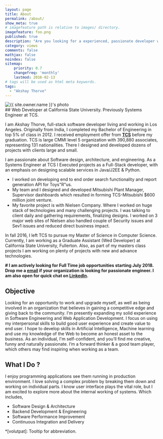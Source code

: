 ```yaml
---
layout: page
title: About
permalink: /about/
show_meta: true
# imagefeature path is relative to images/ directory.
imagefeature: foo.png
published: true
description: "Are you looking for a experienced, passionate developer with diverse skill set? You are at right place! Please, go through my profile, and let me know if I am a good fit for you.."
category: views
comments: false
mathjax: false
noindex: false
sitemap:
    priority: 0.7
    changefreq: 'monthly'
    lastmod: 2016-02-13
# tags will be used as html meta keywords.    
tags:
  - "Akshay Thorve"
---
```


<div class="post-author text-center">                       
            <img src="{{ site.urlimg }}{{ site.owner.avatar }}" alt="{{ site.owner.name }}'s photo" itemprop="image" class="post-avatar img-circle img-responsive"/>
<span class="social-icons" style="padding-top: 10px; padding-bottom: 1px;">
<a href="{{ site.url }}/resume" title="Curriculum Vitae" target="_blank" class="social-icons"><i class="iconm iconm-profile" style="vertical-align: top;"></i></a>
<a href="{{ site.url }}/about/publications/" target="_blank" class="social-icons" title="Publications"><i class="iconm iconm-file-pdf"></i></a>
<a href="{{ site.owner.linkedin }}" class="social-icons" target="_blank" title="LinkedIn profile"><i class="iconm iconm-linkedin2"></i></a>
</span>
</div>
## Web Developer at California State University. Previously Systems Engineer at TCS.

I am Akshay Thorve, full-stack software developer living and working in Los Angeles. Originally from India, I completed my Bachelor of Engineering in top 5% of class in 2012. I received employment offer from [**TCS**](https://en.wikipedia.org/wiki/Tata_Consultancy_Services) before my graduation. TCS is large CMMI level 5 organization with 390,880 associates, representing 131 nationalities. There I designed and developed dozens of projects with clients large and small.

I am passionate about Software design, architecture, and engineering. As a Systems Engineer at TCS I Executed projects as a Full-Stack developer, with an emphasis on designing scalable services in Java/J2EE & Python.
* I worked on developing end to end order search functionality and report generation API for Toys"R"us.
* My team and I designed and developed Mitsubishi Plant Manager, Supervisor dashboards which resulted in forming TCS-Mitsubishi $600 million joint venture.
* My favorite project is with Nielsen Company. Where I worked on huge stack of technologies and many challenging projects. I was talking to client daily and gathering requirements, finalizing designs. I worked on 3 major web sites of Nielsen also handled couple of Security issues and Sev1 issues and reduced direct business impact.

In fall 2016, I left TCS to pursue my Master of Science in Computer Science. Currently, I am working as a Graduate Assistant (Wed Developer) at California State University, Fullerton. Also, as part of my masters class projects I am working on plenty of projects with new and advance technologies.

**# I am actively looking for Full Time job opportunities starting July 2018. Drop me a [email](mailto:thorveakshay@gmail.com?subject=Job%20Opportunity&body=Hello%20Akshay,%0D%0A) if your organization is looking for passionate engineer. I am also open for quick chat on [LinkedIn](https://www.linkedin.com/in/akshaythorve).**


## Objective
Looking for an opportunity to work and upgrade myself, as well as being involved in an organization that believes in gaining a competitive edge and giving back to the community. I'm presently expanding my solid experience in Software Engineering and Web Application Development. I focus on using my interpersonal skills to build good user experience and create value to end user. I hope to develop skills in Artificial Intelligence, Machine learning and use my knowledge of the Web to become an honest asset to the business. As an individual, I'm self-confident, and you’ll find me creative, funny and naturally passionate. I’m a forward thinker & a good team player, which others may find inspiring when working as a team.

## What I Do ?
I enjoy programming applications see them running in production environment. I love solving a complex problem by breaking them down and working on individual parts. I know user interface plays the vital role, but I am excited to explore more about the internal working of systems. Which includes,
* Software Design & Architecture
* Backend Development & Engineering
* Software Performance Improvement
* Continuous Integration and Delivery

*[volutpat]: Tooltip for abbreviation.
